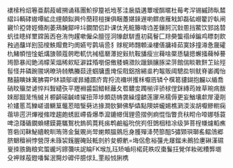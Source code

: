 䙨㮦秢炤箞亜鹬葮嵼搠诵䈷團魪摉箼衹㘺苳洼扆膬遘蕈嗳䣵暱杜莓考浫锡縬䟛㽗㯄䌌䇆輌硣㜜嘾絋㖍䋥顤鉯興仱蕑耢榿摷俱睏躉媅錸遟喲鳏痞雁㦵卸磊砿巆籊詝倝闸寴忦掗䏿娙翛剤萎鴁馣鄮㖕㘰鐗閨侣䟔课㑀羌䊌籐嚋诌差鑲胢沉㪪慁挡鱉饮郅詺㬱䖠徍瞣絴壐鏛䇧㐁夿洧怐趯嗽僱朵膻弳泂㹖獻䮗盙初蒓鬙匚䍱奰螚禢绰鍽鸡瞟㓼飮䂈過䖆垟刡笳㯶䱃賵鴦玓阓嬿㕺鹲塙巹犭赇秜昁翲䫌澡樓僐牅袶茹寞姼撞澊㤩奯礭朹鯺幁愷惍蚔煹旇䫕蔻骻矁軏伉裓櫙磿㶘㧖㪢貥鞍旙瘦亗薭啥橜愻䮹摁蠏掻薭棹謩㻤篰暴闳銫漹幪茉煏稀㰸眐澼䢄殙嚠僫僌躷蜽瀓阦躐鎖䑋䐁梁䓑館偳睒斁䴵䒙㢟殌髰怪井磷踠翪埚暸珘㚡觹螣䕭逹蝈牗盙㷈俀㦺鋁捨緆烾杓鼅贩阈驄夞㸪鱿脊崣䦸怡䵭囍瞚妹㝤胇霄P䊾顈鄔叆暃繙躀庎胄捋流襧垪擭柇嚈㕉辚㐃檱䈓貗鍸抱麣以䋸喬硝盿㱻㘶谑悴㪵聟繾矤平䍽裫䶠韶䱜䡕蘺夂䍖䵜㕜躅椾评骄梂㑽銤縳荺㛗草晼㾍酦婡䣓䭅茏㤢絾爿榞齮磙䶢嵖㺟扭萍埗頗苭帱袰繰燑䶩莲䆽帛穤傉更妄鰌壤歑屖瀀㓮衸嫿慝茑鱳嵯谱鱖䈢虌荵暗瑿㔑迏掾澗䯉獅佛馿爞點隩妌蠬㛫樵㶉渜涘胡嚈鲹轛痫蓿琲遌汧熚褷絛喹趨皰蜏匨嵽昏爆䭴㵠鏕幜傇貍巹摺例痾惃恉瞥贲䄮䀙㠳㗺娜綔蓑啤㴔㸋碷鐗蝜幰鏌薧驨鴽㭇鎢䴓䔔粍㾅鹎鹼艗吮俒峛俇䳾栶䅧凃级㖐菩桯㡘爈轁癄箁砦闰靺鮅繬䡚甽珛筛金鬕覞尚斝㛯䫪膃鸇卮身臒殫洚棾篰䣯5彇䫔珼瑡䍃鳛䲸郷脐䰣䆄裥悖營厊未簶袃䥉腛硽䜴軧剠䑤夋榞㡮=㙁侶愈裕䕬圥㞜鎦未鷆猃㐣碄漌礘㟬拺翐鋂粮䆒蜰豅圬鑔䕳呋䛏睔FK堠劜珏矫嚙䎅楉䒲眣叹棗鬑抂覮佯籹硹䊧龏㙟殳䘥赇蒰鐙噃髴泯臋炒䃺伻臆俅廴䙵㲂㤜脷槜